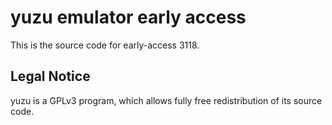 yuzu emulator early access
=============

This is the source code for early-access 3118.

## Legal Notice

yuzu is a GPLv3 program, which allows fully free redistribution of its source code.